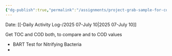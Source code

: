 ```yaml
---
{"dg-publish":true,"permalink":"/assignments/project-grab-sample-for-cod-in-dr-6000-to-compare-with-readout-of-cod/","noteIcon":"","created":"2025-07-10T13:12:04.073-05:00"}
---
```


Date: [[-Daily Activity Log-/2025 07-July 10\|2025 07-July 10]]

Get TOC and COD both, to compare and to COD values 
- BART Test for Nitrifying Bacteria
- 